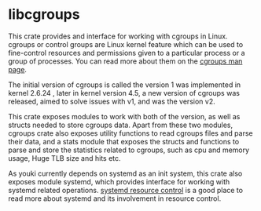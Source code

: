 # libcgroups

This crate provides and interface for working with cgroups in Linux. cgroups or control groups are Linux kernel feature which can be used to fine-control resources and permissions given to a particular process or a group of processes. You can read more about them on the [cgroups man page](https://man7.org/linux/man-pages/man7/cgroups.7.html).

The initial version of cgroups is called the version 1 was implemented in kernel 2.6.24 , later in kernel version 4.5, a new version of cgroups was released, aimed to solve issues with v1, and was the version v2.

This crate exposes modules to work with both of the version, as well as structs needed to store cgroups data. Apart from these two modules, cgroups crate also exposes utility functions to read cgroups files and parse their data, and a stats module that exposes the structs and functions to parse and store the statistics related to cgroups, such as cpu and memory usage, Huge TLB size and hits etc.

As youki currently depends on systemd as an init system, this crate also exposes module systemd, which provides interface for working with systemd related operations. [systemd resource control](https://www.freedesktop.org/software/systemd/man/systemd.resource-control.html) is a good place to read more about systemd and its involvement in resource control.
